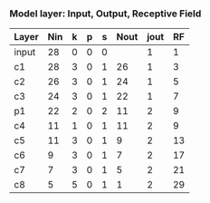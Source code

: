 


### Model layer: Input, Output, Receptive Field
                    
Layer	| Nin |	k	| p | s |	Nout | jout |	RF
----- |-----|---|---|---|----- |----- |---
input|	28|	0|	0|	0|	|	1|	1|
c1|	28|	3|	0|	1|	26|	1|	3|
c2|	26|	3|	0|	1|	24|	1|	5|
c3|	24|	3|	0|	1|	22|	1|	7|
p1|	22|	2|	0|	2|	11|	2|	9|
c4|	11|	1|	0|	1|	11|	2|	9|
c5|	11|	3|	0|	1|	9|	2|	13|
c6|	9|	3|	0|	1|	7|	2|	17|
c7|	7|	3|	0|	1|	5|	2|	21|
c8|	5|	5|	0|	1|	1|	2|	29|
